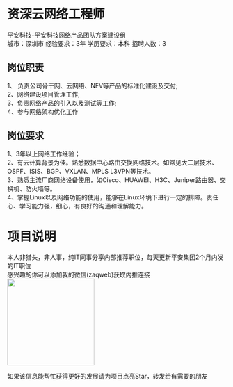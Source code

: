 # 资深云网络工程师
平安科技-平安科技网络产品团队方案建设组  
城市：深圳市 经验要求：3年 学历要求：本科  招聘人数：3

## 岗位职责
1、 负责公司骨干网、云网络、NFV等产品的标准化建设及交付;   
2、网络建设项目管理工作;   
3、负责网络产品的引入以及测试等工作;   
4、参与网络架构优化工作

## 岗位要求
1、3年以上网络工作经验；   
2、有云计算背景为佳。熟悉数据中心路由交换网络技术。如常见大二层技术、OSPF、ISIS、BGP、VXLAN、MPLS L3VPN等技术。   
3、熟悉主流厂商网络设备使用，如Cisco、HUAWEI、H3C、Juniper路由器、交换机、防火墙等。   
4、掌握Linux以及网络功能的使用，能够在Linux环境下进行一定的排障。责任心、学习能力强，细心，有良好的沟通和理解能力。

# 项目说明

本人非猎头，非人事，纯IT同事分享内部推荐职位，每天更新平安集团2个月内发的IT职位  
感兴趣的你可以添加我的微信(zaqweb)获取内推连接  
<img src="https://github.com/zaqweb/PA-IT-JOBS/blob/master/WechatICode.jpeg"  height="200" width="200">

如果该信息能帮忙获得更好的发展请为项目点亮Star，转发给有需要的朋友




